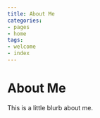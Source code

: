 ```yaml
---
title: About Me
categories:
- pages
- home
tags:
- welcome
- index
---
```


# About Me

This is a little blurb about me.